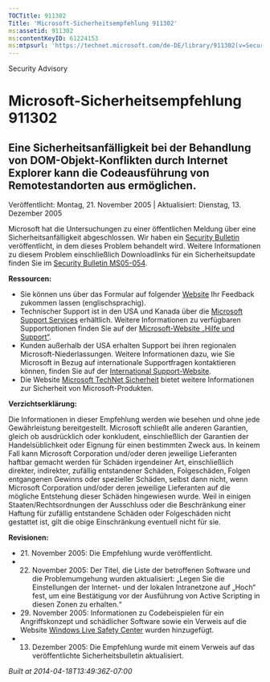 ```yaml
---
TOCTitle: 911302
Title: 'Microsoft-Sicherheitsempfehlung 911302'
ms:assetid: 911302
ms:contentKeyID: 61224153
ms:mtpsurl: 'https://technet.microsoft.com/de-DE/library/911302(v=Security.10)'
---
```


Security Advisory

Microsoft-Sicherheitsempfehlung 911302
======================================

Eine Sicherheitsanfälligkeit bei der Behandlung von DOM-Objekt-Konflikten durch Internet Explorer kann die Codeausführung von Remotestandorten aus ermöglichen.
---------------------------------------------------------------------------------------------------------------------------------------------------------------

Veröffentlicht: Montag, 21. November 2005 | Aktualisiert: Dienstag, 13. Dezember 2005

Microsoft hat die Untersuchungen zu einer öffentlichen Meldung über eine Sicherheitsanfälligkeit abgeschlossen. Wir haben ein [Security Bulletin](http://www.microsoft.com/germany/technet/sicherheit/bulletins/ms05-054.mspx) veröffentlicht, in dem dieses Problem behandelt wird. Weitere Informationen zu diesem Problem einschließlich Downloadlinks für ein Sicherheitsupdate finden Sie im [Security Bulletin MS05-054](http://www.microsoft.com/germany/technet/sicherheit/bulletins/ms05-054.mspx).

**Ressourcen:**

-   Sie können uns über das Formular auf folgender [Website](https://support.microsoft.com/common/survey.aspx?scid=sw;en;1257&amp;showpage=1&amp;ws=technet&amp;sd=tech) Ihr Feedback zukommen lassen (englischsprachig).
-   Technischer Support ist in den USA und Kanada über die [Microsoft Support Services](http://go.microsoft.com/fwlink/?linkid=21131) erhältlich. Weitere Informationen zu verfügbaren Supportoptionen finden Sie auf der [Microsoft-Website „Hilfe und Support“](http://support.microsoft.com/).
-   Kunden außerhalb der USA erhalten Support bei ihren regionalen Microsoft-Niederlassungen. Weitere Informationen dazu, wie Sie Microsoft in Bezug auf internationale Supportfragen kontaktieren können, finden Sie auf der [International Support-Website](http://go.microsoft.com/fwlink/?linkid=21155).
-   Die Website [Microsoft TechNet Sicherheit](http://www.microsoft.com/germany/technet/sicherheit/default.mspx) bietet weitere Informationen zur Sicherheit von Microsoft-Produkten.

**Verzichtserklärung:**

Die Informationen in dieser Empfehlung werden wie besehen und ohne jede Gewährleistung bereitgestellt. Microsoft schließt alle anderen Garantien, gleich ob ausdrücklich oder konkludent, einschließlich der Garantien der Handelsüblichkeit oder Eignung für einen bestimmten Zweck aus. In keinem Fall kann Microsoft Corporation und/oder deren jeweilige Lieferanten haftbar gemacht werden für Schäden irgendeiner Art, einschließlich direkter, indirekter, zufällig entstandener Schäden, Folgeschäden, Folgen entgangenen Gewinns oder spezieller Schäden, selbst dann nicht, wenn Microsoft Corporation und/oder deren jeweilige Lieferanten auf die mögliche Entstehung dieser Schäden hingewiesen wurde. Weil in einigen Staaten/Rechtsordnungen der Ausschluss oder die Beschränkung einer Haftung für zufällig entstandene Schäden oder Folgeschäden nicht gestattet ist, gilt die obige Einschränkung eventuell nicht für sie.

**Revisionen:**

-   21. November 2005: Die Empfehlung wurde veröffentlicht.
-   22. November 2005: Der Titel, die Liste der betroffenen Software und die Problemumgehung wurden aktualisiert: „Legen Sie die Einstellungen der Internet- und der lokalen Intranetzone auf „Hoch“ fest, um eine Bestätigung vor der Ausführung von Active Scripting in diesen Zonen zu erhalten.“
-   29. November 2005: Informationen zu Codebeispielen für ein Angriffskonzept und schädlicher Software sowie ein Verweis auf die Website [Windows Live Safety Center](http://safety.live.com/) wurden hinzugefügt.
-   13. Dezember 2005: Die Empfehlung wurde mit einem Verweis auf das veröffentlichte Sicherheitsbulletin aktualisiert.

*Built at 2014-04-18T13:49:36Z-07:00*
